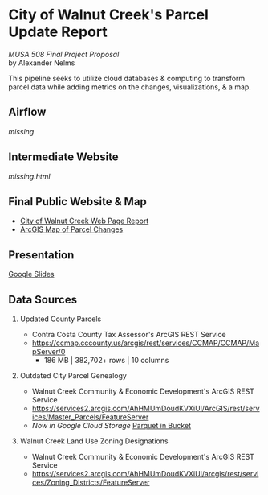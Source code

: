 # City of Walnut Creek's Parcel Update Report
*MUSA 508 Final Project Proposal* <br>by Alexander Nelms

This pipeline seeks to utilize cloud databases & computing to transform parcel data while adding metrics on the changes, visualizations, & a map.  

## Airflow 
*missing*

## Intermediate Website
*missing.html*

## Final Public Website & Map
* [City of Walnut Creek Web Page Report](https://www.walnut-creek.org/?NavID=3016)
* [ArcGIS Map of Parcel Changes](https://walnutcreek.maps.arcgis.com/apps/instant/interactivelegend/index.html?appid=7065cafdba814da0a732f165b4e7f2b4)

## Presentation
[Google Slides](https://docs.google.com/presentation/d/1EzR_a2lmA9GqN19crQsbIocYkWIY_7C-idhVDaXil-k/edit?usp=sharing)

## Data Sources
1. Updated County Parcels
    * Contra Costa County Tax Assessor's ArcGIS REST Service
    * https://ccmap.cccounty.us/arcgis/rest/services/CCMAP/CCMAP/MapServer/0
      * 186 MB | 382,702+ rows | 10 columns

2. Outdated City Parcel Genealogy 
    * Walnut Creek Community & Economic Development's ArcGIS REST Service
    * https://services2.arcgis.com/AhHMUmDoudKVXiUl/ArcGIS/rest/services/Master_Parcels/FeatureServer
    * _Now in Google Cloud Storage_ [Parquet in Bucket](https://storage.googleapis.com/staging-parcels/genealogy_parcels.parquet)

3. Walnut Creek Land Use Zoning Designations
    * Walnut Creek Community & Economic Development's ArcGIS REST Service
    * https://services2.arcgis.com/AhHMUmDoudKVXiUl/arcgis/rest/services/Zoning_Districts/FeatureServer
